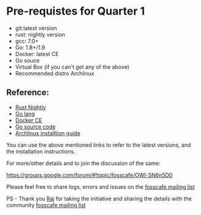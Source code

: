 # Pre-requistes for Quarter 1

* git:latest version
* rust: nightly version
* gcc: 7.0+
* Go: 1.8+/1.9 
* Docker: latest CE
* Go souce
* Virtual Box (if you can't get any of the above)
* Recommended distro Archlinux

## Reference:
* [Rust Nightly](https://doc.rust-lang.org/1.13.0/book/nightly-rust.html)
* [Go lang](https://golang.org/dl/)
* [Docker CE]( https://www.docker.com/community-edition#/download )
* [Go source code]( https://github.com/golang/go)
* [Archlinux installtion guide](https://wiki.archlinux.org/index.php/installation_guide)

You can use the above mentioned links to refer to the latest versions, and the installation instructions.


For more/other details and to join the discussion of the same:

https://groups.google.com/forum/#!topic/fosscafe/OWI-SN6n5D0


Please feel free to share logs, errors and issues on the [fosscafe mailing list](https://groups.google.com/group/fosscafe)


PS - Thank you [Raj](https://github.com/rkgade) for taking the initiative and sharing the details with the community [fosscafe mailing list](https://groups.google.com/group/fosscafe)
